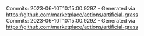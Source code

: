 Commits: 2023-06-10T10:15:00.929Z - Generated via https://github.com/marketplace/actions/artificial-grass
<br>
Commits: 2023-06-10T10:15:00.929Z - Generated via https://github.com/marketplace/actions/artificial-grass
<br>
